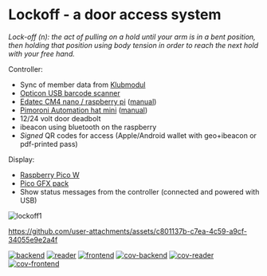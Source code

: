 # Lockoff - a door access system

_Lock-off (n): the act of pulling on a hold until your arm is in a bent position, then holding that position using body tension in order to reach the next hold with your free hand._

Controller:

- Sync of member data from [Klubmodul](https://klubmodul.dk)
- [Opticon USB barcode scanner](https://opticon.shop/scanners/stationary/opticon-m-11-usb/)
- [Edatec CM4 nano / raspberry pi](https://www.edatec.cn/en/elpc/cm4-nano.html) ([manual](https://docs.edatec.cn/cm4-nano/))
- [Pimoroni Automation hat mini](https://shop.pimoroni.com/products/automation-hat-mini) ([manual](https://github.com/pimoroni/automation-hat))
- 12/24 volt door deadbolt
- ibeacon using bluetooth on the raspberry
- _Signed_ QR codes for access (Apple/Android wallet with geo+ibeacon or pdf-printed pass)

Display:

- [Raspberry Pico W](https://shop.pimoroni.com/products/raspberry-pi-pico-w?variant=40454061752403)
- [Pico GFX pack](https://shop.pimoroni.com/products/pico-gfx-pack?variant=40414469062739)
- Show status messages from the controller (connected and powered with USB)

![lockoff1](https://github.com/user-attachments/assets/674ae202-a883-4bad-ba9a-e3ef5b5fd088)


https://github.com/user-attachments/assets/c801137b-c7ea-4c59-a9cf-34055e9e2a4f



[![backend](https://github.com/jensimik/lockoff/actions/workflows/backend.yml/badge.svg)](https://github.com/jensimik/lockoff/actions/workflows/backend.yml) [![reader](https://github.com/jensimik/lockoff/actions/workflows/reader.yml/badge.svg)](https://github.com/jensimik/lockoff/actions/workflows/reader.yml) [![frontend](https://github.com/jensimik/lockoff/actions/workflows/frontend.yml/badge.svg)](https://github.com/jensimik/lockoff/actions/workflows/frontend.yml) [![cov-backend](https://codecov.io/gh/jensimik/lockoff/branch/main/graph/badge.svg?token=6ZCJSY0L7K&flag=backend)](https://codecov.io/gh/jensimik/lockoff) [![cov-reader](https://codecov.io/gh/jensimik/lockoff/branch/main/graph/badge.svg?token=6ZCJSY0L7K&flag=reader)](https://codecov.io/gh/jensimik/lockoff) [![cov-frontend](https://codecov.io/gh/jensimik/lockoff/branch/main/graph/badge.svg?token=6ZCJSY0L7K&flag=frontend)](https://codecov.io/gh/jensimik/lockoff)
